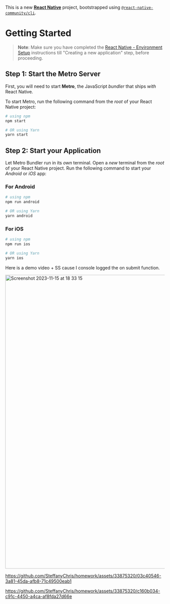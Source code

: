 This is a new [**React Native**](https://reactnative.dev) project, bootstrapped using [`@react-native-community/cli`](https://github.com/react-native-community/cli).

# Getting Started

>**Note**: Make sure you have completed the [React Native - Environment Setup](https://reactnative.dev/docs/environment-setup) instructions till "Creating a new application" step, before proceeding.

## Step 1: Start the Metro Server

First, you will need to start **Metro**, the JavaScript _bundler_ that ships _with_ React Native.

To start Metro, run the following command from the _root_ of your React Native project:

```bash
# using npm
npm start

# OR using Yarn
yarn start
```

## Step 2: Start your Application

Let Metro Bundler run in its _own_ terminal. Open a _new_ terminal from the _root_ of your React Native project. Run the following command to start your _Android_ or _iOS_ app:

### For Android

```bash
# using npm
npm run android

# OR using Yarn
yarn android
```

### For iOS

```bash
# using npm
npm run ios

# OR using Yarn
yarn ios
```


Here is a demo video + SS cause I console logged the on submit function. 

<img width="926" alt="Screenshot 2023-11-15 at 18 33 15" src="https://github.com/SteffanyChris/homework/assets/33875320/68d69536-472c-4c1e-9447-0e62462c0677">


https://github.com/SteffanyChris/homework/assets/33875320/03c40546-3a81-45da-afb8-71c49500eab1




https://github.com/SteffanyChris/homework/assets/33875320/c160b034-c91c-4450-a4ca-af8fda27d66e



